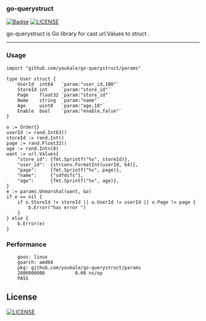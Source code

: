 ### go-querystruct

[![Badge](https://img.shields.io/badge/link-996.icu-%23FF4D5B.svg?style=flat-square)](https://996.icu/#/en_US)
[![LICENSE](https://img.shields.io/badge/license-Anti%20996-blue.svg?style=flat-square)](https://github.com/996icu/996.ICU/blob/master/LICENSE)

go-querystruct is Go library for cast url.Values to struct .

----

### Usage ###

```
import "github.com/youkale/go-querystruct/params"

type User struct {
	UserId  int64   `param:"user_id,100"`
	StoreId int     `param:"store_id"`
	Page    float32 `param:"store_id"`
	Name    string  `param:"name"`
	Age     uint8   `param:"age,18"`
	Enable  bool    `param:"enable,false"`
}

o := Order{}
userId := rand.Int63()
storeId := rand.Int()
page := rand.Float32()
age := rand.Intn(8)
want := url.Values{
    "store_id": {fmt.Sprintf("%v", storeId)},
    "user_id":  {strconv.FormatInt(userId, 64)},
    "page":     {fmt.Sprintf("%v", page)},
    "name":     {"sdfdsfs"},
    "age":      {fmt.Sprintf("%v", age)},
}
e := params.Unmarshal(want, &o)
if e == nil {
    if o.StoreId != storeId || o.UserId != userId || o.Page != page {
        b.Error("has error ")
    }
} else {
    b.Error(e)
}

```

### Performance ###

```
    goos: linux
    goarch: amd64
    pkg: github.com/youkale/go-querystruct/params
    2000000000	         0.00 ns/op
    PASS
```

## License ##

[![LICENSE](https://img.shields.io/badge/license-Anti%20996-blue.svg)](https://github.com/996icu/996.ICU/blob/master/LICENSE)

